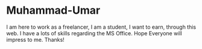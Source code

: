 # Muhammad-Umar
I am here to work as a freelancer, I am a student, I want to earn, through this web. I have a lots of skills regarding the MS Office. Hope Everyone will impress to me. Thanks!

